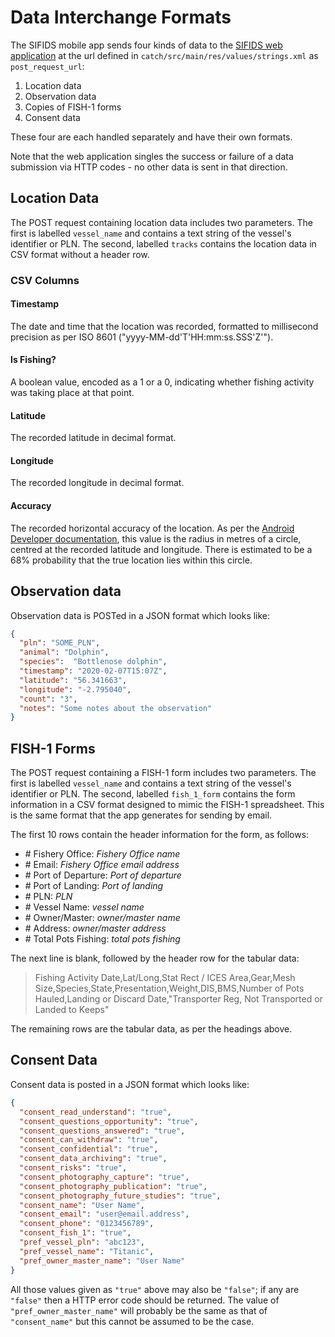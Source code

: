# Data Interchange Formats

The SIFIDS mobile app sends four kinds of data to the [SIFIDS web
application](https://github.com/StAResComp/sifids_web) at the url defined in
`catch/src/main/res/values/strings.xml` as `post_request_url`:

1. Location data
2. Observation data
3. Copies of FISH-1 forms
4. Consent data

These four are each handled separately and have their own formats.

Note that the web application singles the success or failure of a data
submission via HTTP codes - no other data is sent in that direction.

## Location Data

The POST request containing location data includes two parameters. The first is
labelled `vessel_name` and contains a text string of the vessel's identifier or
PLN. The second, labelled `tracks` contains the location data in CSV format
without a header row.

### CSV Columns

#### Timestamp

The date and time that the location was recorded, formatted to millisecond
precision as per ISO 8601 ("yyyy-MM-dd'T'HH:mm:ss.SSS'Z'").

#### Is Fishing?

A boolean value, encoded as a 1 or a 0, indicating whether fishing activity was
taking place at that point.

#### Latitude

The recorded latitude in decimal format.

#### Longitude

The recorded longitude in decimal format.

#### Accuracy

The recorded horizontal accuracy of the location. As per the [Android Developer
documentation](https://developer.android.com/reference/android/location/Location#getAccuracy()),
this value is the radius in metres of a circle, centred at the recorded
latitude and longitude. There is estimated to be a 68% probability that the
true location lies within this circle.

## Observation data

Observation data is POSTed in a JSON format which looks like:

```json
{
  "pln": "SOME_PLN",
  "animal": "Dolphin",
  "species":  "Bottlenose dolphin",
  "timestamp": "2020-02-07T15:07Z",
  "latitude": "56.341663",
  "longitude": "-2.795040",
  "count": "3",
  "notes": "Some notes about the observation"
}
```

## FISH-1 Forms

The POST request containing a FISH-1 form includes two parameters. The first is
labelled `vessel_name` and contains a text string of the vessel's identifier or
PLN. The second, labelled `fish_1_form` contains the form information in a CSV
format designed to mimic the FISH-1 spreadsheet. This is the same format that
the app generates for sending by email.

The first 10 rows contain the header information for the form, as follows:

- \# Fishery Office: _Fishery Office name_
- \# Email: _Fishery Office email address_
- \# Port of Departure: _Port of departure_
- \# Port of Landing: _Port of landing_
- \# PLN: _PLN_
- \# Vessel Name: _vessel name_
- \# Owner/Master: _owner/master name_
- \# Address: _owner/master address_
- \# Total Pots Fishing: _total pots fishing_

The next line is blank, followed by the header row for the tabular data:

> Fishing Activity Date,Lat/Long,Stat Rect / ICES Area,Gear,Mesh Size,Species,State,Presentation,Weight,DIS,BMS,Number of Pots Hauled,Landing or Discard Date,"Transporter Reg, Not Transported or Landed to Keeps"

The remaining rows are the tabular data, as per the headings above.

## Consent Data

Consent data is posted in a JSON format which looks like:

```json
{
  "consent_read_understand": "true",
  "consent_questions_opportunity": "true",
  "consent_questions_answered": "true",
  "consent_can_withdraw": "true",
  "consent_confidential": "true",
  "consent_data_archiving": "true",
  "consent_risks": "true",
  "consent_photography_capture": "true",
  "consent_photography_publication": "true",
  "consent_photography_future_studies": "true",
  "consent_name": "User Name",
  "consent_email": "user@email.address",
  "consent_phone": "0123456789",
  "consent_fish_1": "true",
  "pref_vessel_pln": "abc123",
  "pref_vessel_name": "Titanic",
  "pref_owner_master_name": "User Name"
}
```

All those values given as `"true"` above may also be `"false"`; if any are
`"false"` then a HTTP error code should be returned. The value of
`"pref_owner_master_name"` will probably be the same as that of
`"consent_name"` but this cannot be assumed to be the case.
